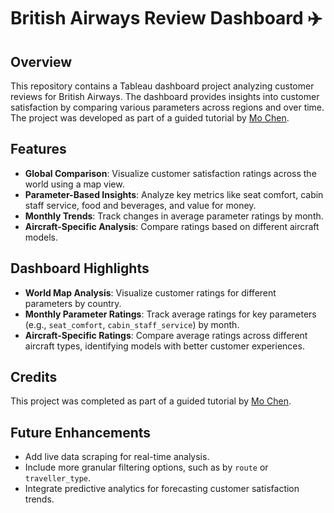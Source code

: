 <!DOCTYPE html>
<html>
<head>
  <title>British Airways Review Dashboard</title>
</head>
<body>
  <h1>British Airways Review Dashboard ✈️</h1>

  <h2>Overview</h2>
  <p>
    This repository contains a Tableau dashboard project analyzing customer reviews for British Airways. 
    The dashboard provides insights into customer satisfaction by comparing various parameters across regions and over time. 
    The project was developed as part of a guided tutorial by 
    <a href="https://www.youtube.com/watch?v=KlAKAarfLRQ" target="_blank">Mo Chen</a>.
  </p>

  <h2>Features</h2>
  <ul>
    <li><strong>Global Comparison</strong>: Visualize customer satisfaction ratings across the world using a map view.</li>
    <li><strong>Parameter-Based Insights</strong>: Analyze key metrics like seat comfort, cabin staff service, food and beverages, and value for money.</li>
    <li><strong>Monthly Trends</strong>: Track changes in average parameter ratings by month.</li>
    <li><strong>Aircraft-Specific Analysis</strong>: Compare ratings based on different aircraft models.</li>
  </ul>

  <h2>Dashboard Highlights</h2>
  <ul>
    <li><strong>World Map Analysis</strong>: Visualize customer ratings for different parameters by country.</li>
    <li><strong>Monthly Parameter Ratings</strong>: Track average ratings for key parameters (e.g., <code>seat_comfort</code>, <code>cabin_staff_service</code>) by month.</li>
    <li><strong>Aircraft-Specific Ratings</strong>: Compare average ratings across different aircraft types, identifying models with better customer experiences.</li>
  </ul>

  <h2>Credits</h2>
  <p>
    This project was completed as part of a guided tutorial by 
    <a href="https://www.youtube.com/watch?v=KlAKAarfLRQ" target="_blank">Mo Chen</a>.
  </p>

  <h2>Future Enhancements</h2>
  <ul>
    <li>Add live data scraping for real-time analysis.</li>
    <li>Include more granular filtering options, such as by <code>route</code> or <code>traveller_type</code>.</li>
    <li>Integrate predictive analytics for forecasting customer satisfaction trends.</li>
  </ul>
</body>
</html>

